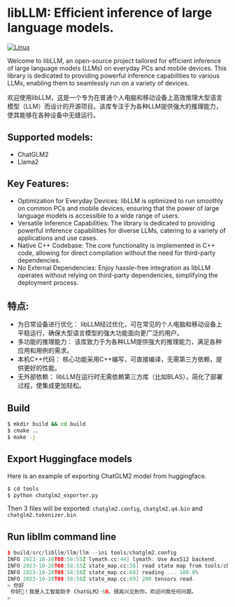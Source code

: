 # libLLM: Efficient inference of large language models.

[![Linux](https://github.com/ling0322/libllm/actions/workflows/cmake-linux.yml/badge.svg?branch=main)](https://github.com/ling0322/libllm/actions/workflows/cmake-linux.yml)

Welcome to libLLM, an open-source project tailored for efficient inference of large language models (LLMs) on everyday PCs and mobile devices. This library is dedicated to providing powerful inference capabilities to various LLMs, enabling them to seamlessly run on a variety of devices.

欢迎使用libLLM，这是一个专为在普通个人电脑和移动设备上高效推理大型语言模型（LLM）而设计的开源项目。该库专注于为各种LLM提供强大的推理能力，使其能够在各种设备中无缝运行。

## Supported models:

- ChatGLM2
- Llama2

## Key Features:

- Optimization for Everyday Devices: libLLM is optimized to run smoothly on common PCs and mobile devices, ensuring that the power of large language models is accessible to a wide range of users.
- Versatile Inference Capabilities: The library is dedicated to providing powerful inference capabilities for diverse LLMs, catering to a variety of applications and use cases.
- Native C++ Codebase: The core functionality is implemented in C++ code, allowing for direct compilation without the need for third-party dependencies.
- No External Dependencies: Enjoy hassle-free integration as libLLM operates without relying on third-party dependencies, simplifying the deployment process.

## 特点:

- 为日常设备进行优化： libLLM经过优化，可在常见的个人电脑和移动设备上平稳运行，确保大型语言模型的强大功能面向更广泛的用户。
- 多功能的推理能力： 该库致力于为各种LLM提供强大的推理能力，满足各种应用和用例的需求。
- 本机C++代码： 核心功能采用C++编写，可直接编译，无需第三方依赖，提供更好的性能。
- 无外部依赖： libLLM在运行时无需依赖第三方库（比如BLAS），简化了部署过程，使集成更加轻松。

## Build

```bash
$ mkdir build && cd build
$ cmake ..
$ make -j
```

## Export Huggingface models

Here is an example of exporting ChatGLM2 model from huggingface.

```bash
$ cd tools
$ python chatglm2_exporter.py
```

Then 3 files will be exported: `chatglm2.config`, `chatglm2.q4.bin` and `chatglm2.tokenizer.bin`

## Run libllm command line

```c++
$ build/src/libllm/llm/llm --ini tools/chatglm2.config 
INFO 2023-10-20T08:58:55Z lymath.cc:44] lymath: Use Avx512 backend.
INFO 2023-10-20T08:58:55Z state_map.cc:58] read state map from tools/chatglm2.q4.bin
INFO 2023-10-20T08:58:58Z state_map.cc:68] reading ... 100.0%
INFO 2023-10-20T08:58:58Z state_map.cc:69] 200 tensors read.
> 你好
 你好👋！我是人工智能助手 ChatGLM2-6B，很高兴见到你，欢迎问我任何问题。
> 
```
